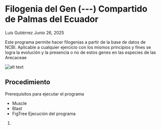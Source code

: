 # Filogenia del Gen (---) Compartido de Palmas del Ecuador

Luis Gutiérrez 
Junio 26, 2025

Este programa permite hacer filogenias a partir de la base de datos de NCBI. 
Aplicable a cualquier ejercicio con los mismos principios y fines se logra 
 la evolución y la presencia o no de estos genes en las especies de las 
Arecaceae

![alt text](https://www.palmpedia.net/wiki/images/thumb/3/31/2199.jpg/800px-2199.jpg)

## Procedimiento
Prerequisitos para ejecutar el programa 
* Muscle
* Blast
* FigTree
Ejecución del programa
1. 
